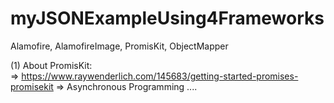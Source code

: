 # myJSONExampleUsing4Frameworks
Alamofire, AlamofireImage, PromisKit, ObjectMapper


(1) About PromisKit:  
 => https://www.raywenderlich.com/145683/getting-started-promises-promisekit
 => Asynchronous  Programming .... 
